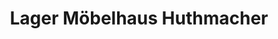 ---
title: "Lager Möbelhaus Huthmacher"
url: /gruenstadt/lager-moebelhaus-huthmacher/
shop: Möbel
---